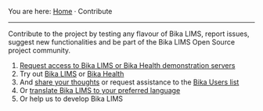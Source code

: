 You are here: [Home](https://github.com/bikalabs/Bika-LIMS/wiki) · Contribute
***
Contribute to the project by testing any flavour of Bika LIMS, report issues, suggest new functionalities and be part of the Bika LIMS Open Source project community.

1. [Request access to Bika LIMS or Bika Health demonstration servers](mailto:demorequest@bikalabs.com)
2. Try out [Bika LIMS](http://demo.bikalabs.com) or [Bika Health](http://health.bikalabs.com)
3. And [share your thoughts](https://github.com/bikalabs/Bika-LIMS/issues) or request assistance to the [Bika Users list](https://lists.sourceforge.net/lists/listinfo/bika-users)
4. Or [translate Bika LIMS to your preferred language](https://www.transifex.com/projects/p/bika-lims/resource/bika/)
5. Or help us to develop Bika LIMS